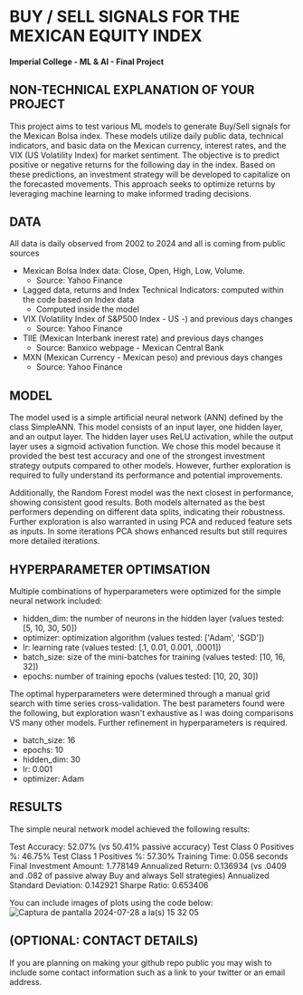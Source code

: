 # BUY / SELL SIGNALS FOR THE MEXICAN EQUITY INDEX
#### Imperial College - ML & AI - Final Project

## NON-TECHNICAL EXPLANATION OF YOUR PROJECT
This project aims to test various ML models to generate Buy/Sell signals for the Mexican Bolsa index. These models utilize daily public data, technical indicators, and basic data on the Mexican currency, interest rates, and the VIX (US Volatility Index) for market sentiment. The objective is to predict positive or negative returns for the following day in the index. Based on these predictions, an investment strategy will be developed to capitalize on the forecasted movements. This approach seeks to optimize returns by leveraging machine learning to make informed trading decisions.

## DATA
All data is daily observed from 2002 to 2024 and all is coming from public sources
- Mexican Bolsa Index data: Close, Open, High, Low, Volume.
  - Source: Yahoo Finance
- Lagged data, returns and Index Technical Indicators: computed within the code based on Index data
  - Computed inside the model 
- VIX (Volatility Index of S&P500 Index - US -) and previous days changes
  - Source: Yahoo Finance
- TIIE (Mexican Interbank inerest rate) and previous days changes
  - Source: Banxico webpage - Mexican Central Bank 
- MXN (Mexican Currency - Mexican peso) and previous days changes
  - Source: Yahoo Finance
  
## MODEL 
The model used is a simple artificial neural network (ANN) defined by the class SimpleANN. This model consists of an input layer, one hidden layer, and an output layer. The hidden layer uses ReLU activation, while the output layer uses a sigmoid activation function. We chose this model because it provided the best test accuracy and one of the strongest investment strategy outputs compared to other models. However, further exploration is required to fully understand its performance and potential improvements.

Additionally, the Random Forest model was the next closest in performance, showing consistent good results. Both models alternated as the best performers depending on different data splits, indicating their robustness. Further exploration is also warranted in using PCA and reduced feature sets as inputs. In some iterations PCA shows enhanced results but still requires more detailed iterations.

## HYPERPARAMETER OPTIMSATION
Multiple combinations of hyperparameters were optimized for the simple neural network included:

- hidden_dim: the number of neurons in the hidden layer (values tested: [5, 10, 30, 50])
- optimizer: optimization algorithm (values tested: ['Adam', 'SGD'])
- lr: learning rate (values tested: [.1, 0.01, 0.001, .0001])
- batch_size: size of the mini-batches for training (values tested: [10, 16, 32])
- epochs: number of training epochs (values tested: [10, 20, 30])

The optimal hyperparameters were determined through a manual grid search with time series cross-validation. The best parameters found were the following, but exploration wasn't exhaustive as I was doing comparisons VS many other models. Further refinement in hyperparameters is required.

- batch_size: 16
- epochs: 10
- hidden_dim: 30
- lr: 0.001
- optimizer: Adam

## RESULTS
The simple neural network model achieved the following results:

Test Accuracy: 52.07% (vs 50.41% passive accuracy)
Test Class 0 Positives %: 46.75%
Test Class 1 Positives %: 57.30%
Training Time: 0.056 seconds
Final Investment Amount: 1.778149
Annualized Return: 0.136934 (vs .0409 and .082 of passive alway Buy and always Sell strategies)
Annualized Standard Deviation: 0.142921
Sharpe Ratio: 0.653406

You can include images of plots using the code below:
![Captura de pantalla 2024-07-28 a la(s) 15 32 05](https://github.com/user-attachments/assets/346ba010-f1fe-4245-b91d-8dcf2d61048d)


## (OPTIONAL: CONTACT DETAILS)
If you are planning on making your github repo public you may wish to include some contact information such as a link to your twitter or an email address. 


